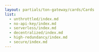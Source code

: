 ```yaml
---
layout: partials/ton-gateway/cards/Cards
list:
  - unthrottled/index.md
  - no-api-key/index.md
  - serverless/index.md
  - decentralized/index.md
  - high-redundancy/index.md
  - secure/index.md
---
```

